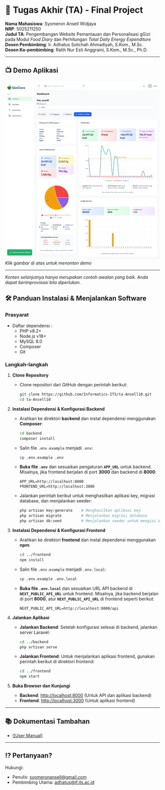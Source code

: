 # 🏁 Tugas Akhir (TA) - Final Project

**Nama Mahasiswa**: Syomeron Ansell Widjaya <br>
**NRP**: 5025211250 <br>
**Judul TA**: Pengembangan *Website* Pemantauan dan Personalisasi gGizi pada Modul *Food Diary* dan Perhitungan *Total Daily Energy Expenditure* <br>
**Dosen Pembimbing**: Ir. Adhatus Solichah Ahmadiyah, S.Kom., M.Sc. <br>
**Dosen Ko-pembimbing**: Ratih Nur Esti Anggraini, S.Kom., M.Sc., Ph.D. <br>

---

## 📺 Demo Aplikasi  
[![Demo Aplikasi](https://github.com/Informatics-ITS/ta-Ansell10/blob/main/Tampilan%20aplikasi.png)](https://www.youtube.com/watch?v=k_QGdyLQgD0)  
*Klik gambar di atas untuk menonton demo*

---

*Konten selanjutnya hanya merupakan contoh awalan yang baik. Anda dapat berimprovisasi bila diperlukan.*

## 🛠 Panduan Instalasi & Menjalankan Software  

### Prasyarat  
- Daftar dependensi :
  - PHP v8.2+
  - Node.js v18+
  - MySQL 8.0
  - Composer
  - Git

### Langkah-langkah
1. **Clone Repository**
   - Clone repositori dari GitHub dengan perintah berikut:
     ```bash
     git clone https://github.com/Informatics-ITS/ta-Ansell10.git
     cd ta-Ansell10
     ```

2. **Instalasi Dependensi & Konfigurasi Backend**
   - Arahkan ke direktori **backend** dan instal dependensi menggunakan **Composer**:
     ```bash
     cd backend
     composer install
     ```
   - Salin file `.env.example` menjadi `.env`:
     ```bash
     cp .env.example .env
     ```
   - **Buka file `.env`** dan sesuaikan pengaturan **`APP_URL`** untuk backend. Misalnya, jika frontend berjalan di port **3000** dan backend di **8000**:
     ```env
     APP_URL=http://localhost:8000
     FRONTEND_URL=http://localhost:3000
     ```
   - Jalankan perintah berikut untuk menghasilkan aplikasi key, migrasi database, dan menjalankan seeder:
     ```bash
     php artisan key:generate    # Menghasilkan aplikasi key
     php artisan migrate         # Menjalankan migrasi database
     php artisan db:seed         # Menjalankan seeder untuk mengisi database dengan data default
     ```

3. **Instalasi Dependensi & Konfigurasi Frontend**
   - Arahkan ke direktori **frontend** dan instal dependensi menggunakan **npm**:
     ```bash
     cd ../frontend
     npm install
     ```
   - Salin file `.env.example` menjadi `.env.local`:
     ```bash
     cp .env.example .env.local
     ```
   - **Buka file `.env.local`** dan sesuaikan URL API backend di **`NEXT_PUBLIC_API_URL`** untuk frontend. Misalnya, jika backend berjalan di port **8000**, atur **`NEXT_PUBLIC_API_URL`** di frontend seperti berikut:
     ```env
     NEXT_PUBLIC_API_URL=http://localhost:8000/api
     ```

4. **Jalankan Aplikasi**
   - **Jalankan Backend**:
     Setelah konfigurasi selesai di backend, jalankan server Laravel:
     ```bash
     cd ../backend
     php artisan serve
     ```
   - **Jalankan Frontend**:
     Untuk menjalankan aplikasi frontend, gunakan perintah berikut di direktori frontend:
     ```bash
     cd ../frontend
     npm start
     ```

5. **Buka Browser dan Kunjungi**
   - **Backend**: [http://localhost:8000](http://localhost:8000) (Untuk API dan aplikasi backend)
   - **Frontend**: [http://localhost:3000](http://localhost:3000) (Untuk aplikasi frontend)

---

## 📚 Dokumentasi Tambahan

- [![User Manual]](https://drive.google.com/file/d/11n1-JymXbSLNZWTwtax_e0-MshVlzz-u/view?usp=drive_link)

---

## ⁉️ Pertanyaan?

Hubungi: 
- Penulis: syomeronansell@gmail.com
- Pembimbing Utama: adhatus@if.its.ac.id
